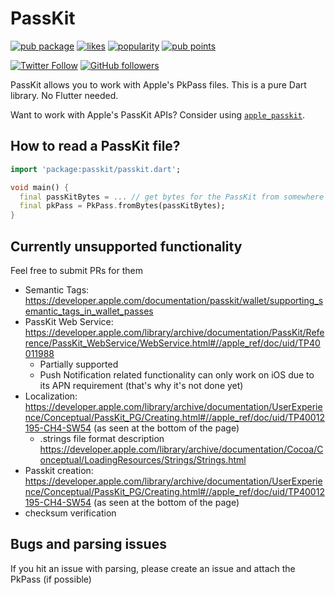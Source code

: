 # PassKit

[![pub package](https://img.shields.io/pub/v/passkit.svg)](https://pub.dev/packages/passkit)
[![likes](https://img.shields.io/pub/likes/passkit)](https://pub.dev/packages/passkit/score)
[![popularity](https://img.shields.io/pub/popularity/passkit)](https://pub.dev/packages/passkit/score)
[![pub points](https://img.shields.io/pub/points/passkit)](https://pub.dev/packages/passkit/score)


[![Twitter Follow](https://img.shields.io/twitter/follow/ue_man?style=social)](https://twitter.com/ue_man)
[![GitHub followers](https://img.shields.io/github/followers/ueman?style=social)](https://github.com/ueman)

PassKit allows you to work with Apple's PkPass files. This is a pure Dart library. No Flutter needed.

Want to work with Apple's PassKit APIs? Consider using [`apple_passkit`](https://pub.dev/packages/apple_passkit).

## How to read a PassKit file?

```dart
import 'package:passkit/passkit.dart';

void main() {
  final passKitBytes = ... // get bytes for the PassKit from somewhere
  final pkPass = PkPass.fromBytes(passKitBytes);
}
```

## Currently unsupported functionality

Feel free to submit PRs for them

- Semantic Tags: https://developer.apple.com/documentation/passkit/wallet/supporting_semantic_tags_in_wallet_passes
- PassKit Web Service: https://developer.apple.com/library/archive/documentation/PassKit/Reference/PassKit_WebService/WebService.html#//apple_ref/doc/uid/TP40011988
  - Partially supported
  - Push Notification related functionality can only work on iOS due to its APN requirement (that's why it's not done yet)
- Localization: https://developer.apple.com/library/archive/documentation/UserExperience/Conceptual/PassKit_PG/Creating.html#//apple_ref/doc/uid/TP40012195-CH4-SW54 (as seen at the bottom of the page)
    - .strings file format description https://developer.apple.com/library/archive/documentation/Cocoa/Conceptual/LoadingResources/Strings/Strings.html
- Passkit creation: https://developer.apple.com/library/archive/documentation/UserExperience/Conceptual/PassKit_PG/Creating.html#//apple_ref/doc/uid/TP40012195-CH4-SW54 (as seen at the bottom of the page)
- checksum verification

## Bugs and parsing issues

If you hit an issue with parsing, please create an issue and attach the PkPass (if possible)